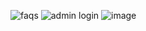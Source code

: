 ![faqs](https://github.com/prashanta1542/task_prashanta/assets/70958375/03c84160-5a85-49eb-9aab-e0ef807d3333)
![admin login](https://github.com/prashanta1542/task_prashanta/assets/70958375/a87ca2c2-4169-4d50-8efe-ab08988af10f)
![image](https://github.com/prashanta1542/task_prashanta/assets/70958375/1ccd5ef6-d0c3-4dc5-8a4a-126b1028d92e)



